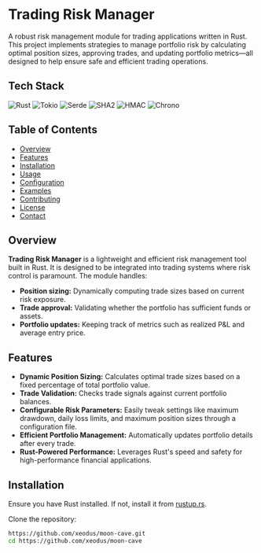 # Trading Risk Manager

A robust risk management module for trading applications written in Rust. This project implements strategies to manage portfolio risk by calculating optimal position sizes, approving trades, and updating portfolio metrics—all designed to help ensure safe and efficient trading operations.

## Tech Stack

![Rust](https://img.shields.io/badge/Rust-4169E1?style=flat&logo=rust&logoColor=white)
![Tokio](https://img.shields.io/badge/tokio-1.0-316192?style=flat&logo=rust&logoColor=white)
![Serde](https://img.shields.io/badge/serde-1.0-6D6875?style=flat&logo=rust&logoColor=white)
![SHA2](https://img.shields.io/badge/sha2-0.10-1D3557?style=flat&logo=rust&logoColor=white)
![HMAC](https://img.shields.io/badge/hmac-0.12-1D3557?style=flat&logo=rust&logoColor=white)
![Chrono](https://img.shields.io/badge/chrono-0.4-023047?style=flat&logo=rust&logoColor=white)

## Table of Contents
- [Overview](#overview)
- [Features](#features)
- [Installation](#installation)
- [Usage](#usage)
- [Configuration](#configuration)
- [Examples](#examples)
- [Contributing](#contributing)
- [License](#license)
- [Contact](#contact)

## Overview
**Trading Risk Manager** is a lightweight and efficient risk management tool built in Rust. It is designed to be integrated into trading systems where risk control is paramount. The module handles:
- **Position sizing:** Dynamically computing trade sizes based on current risk exposure.
- **Trade approval:** Validating whether the portfolio has sufficient funds or assets.
- **Portfolio updates:** Keeping track of metrics such as realized P&L and average entry price.

## Features
- **Dynamic Position Sizing:** Calculates optimal trade sizes based on a fixed percentage of total portfolio value.
- **Trade Validation:** Checks trade signals against current portfolio balances.
- **Configurable Risk Parameters:** Easily tweak settings like maximum drawdown, daily loss limits, and maximum position sizes through a configuration file.
- **Efficient Portfolio Management:** Automatically updates portfolio details after every trade.
- **Rust-Powered Performance:** Leverages Rust's speed and safety for high-performance financial applications.

## Installation
Ensure you have Rust installed. If not, install it from [rustup.rs](https://rustup.rs).

Clone the repository:
```bash
https://github.com/xeodus/moon-cave.git
cd https://github.com/xeodus/moon-cave

